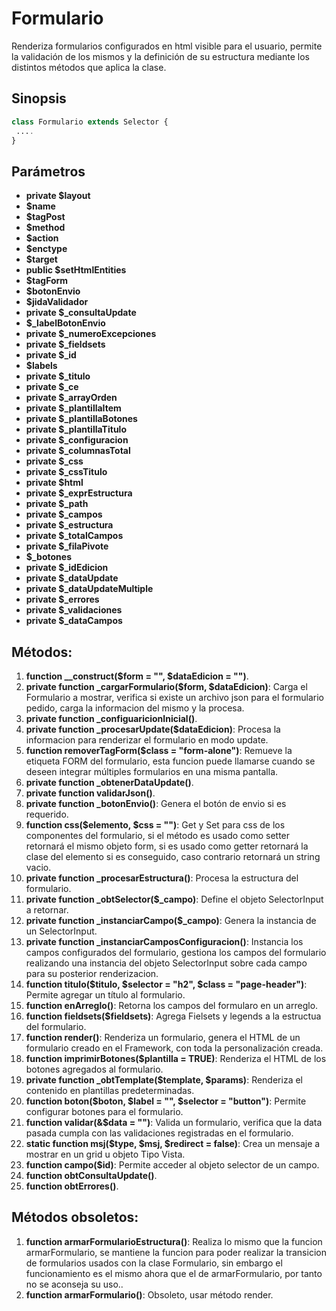 # Formulario
Renderiza formularios configurados en html visible para el usuario, permite la validación de los mismos y la definición de su estructura mediante los distintos métodos que aplica la clase.

Sinopsis
---
```php
class Formulario extends Selector {
 ....
}
```
Parámetros
---
- **private $layout**
- **$name**
- **$tagPost**
- **$method**
- **$action**
- **$enctype**
- **$target**
- **public $setHtmlEntities**
- **$tagForm**
- **$botonEnvio**
- **$jidaValidador**
- **private $_consultaUpdate**
- **$_labelBotonEnvio**
- **private $_numeroExcepciones**
- **private $_fieldsets**
- **private $_id**
- **$labels**
- **private $_titulo**
- **private $_ce**
- **private $_arrayOrden**
- **private $_plantillaItem**
- **private $_plantillaBotones**
- **private $_plantillaTitulo**
- **private $_configuracion**
- **private $_columnasTotal**
- **private $_css**
- **private $_cssTitulo**
- **private $html**
- **private $_exprEstructura**
- **private $_path**
- **private $_campos**
- **private $_estructura**
- **private $_totalCampos**
- **private $_filaPivote**
- **$_botones**
- **private $_idEdicion**
- **private $_dataUpdate**
- **private $_dataUpdateMultiple**
- **private $_errores**
- **private $_validaciones**
- **private $_dataCampos**


Métodos:
---
1. **function __construct($form = "", $dataEdicion = "")**.
2. **private function _cargarFormulario($form, $dataEdicion)**: Carga el Formulario a mostrar, verifica si existe un archivo json para el formulario pedido, carga la informacion del mismo y la procesa.
3. **private function _configuaricionInicial()**.
4. **private function _procesarUpdate($dataEdicion)**: Procesa la informacion para renderizar el formulario en modo update.
5. **function removerTagForm($class = "form-alone")**: Remueve la etiqueta FORM del formulario, esta funcion puede llamarse cuando se deseen integrar múltiples formularios en una misma pantalla.
6. **private function _obtenerDataUpdate()**.
7. **private function validarJson()**.
8. **private function _botonEnvio()**: Genera el botón de envio si es requerido.
9. **function css($elemento, $css = "")**: Get y Set para css de los componentes del formulario, si el método es usado como setter retornará el mismo objeto form, si es usado como getter retornará la clase del elemento si es conseguido, caso contrario retornará un string vacio.
10. **private function _procesarEstructura()**: Procesa la estructura del formulario.
11. **private function _obtSelector($_campo)**: Define el objeto SelectorInput a retornar.
12. **private function _instanciarCampo($_campo)**: Genera la instancia de un SelectorInput.
13. **private function _instanciarCamposConfiguracion()**: Instancia los campos configurados del formulario, gestiona los campos del formulario realizando una instancia del objeto SelectorInput sobre cada campo para su posterior renderizacion.
14. **function titulo($titulo, $selector = "h2", $class = "page-header")**: Permite agregar un título al formulario.
15. **function enArreglo()**: Retorna los campos del formularo en un arreglo.
16. **function fieldsets($fieldsets)**: Agrega Fielsets y legends a la estructua del formulario.
17. **function render()**: Renderiza un formulario, genera el HTML de un formulario creado en el Framework, con toda la personalización creada.
18. **function imprimirBotones($plantilla = TRUE)**: Renderiza el HTML de los botones agregados al formulario.
19. **private function _obtTemplate($template, $params)**: Renderiza el contenido en plantillas predeterminadas.
20. **function boton($boton, $label = "", $selector = "button")**: Permite configurar botones para el formulario.
21. **function validar(&$data = "")**: Valida un formulario, verifica que la data pasada cumpla con las validaciones registradas en el formulario.
22. **static function msj($type, $msj, $redirect = false)**: Crea un mensaje a mostrar en un grid u objeto Tipo Vista.
23. **function campo($id)**: Permite acceder al objeto selector de un campo.
24. **function obtConsultaUpdate()**.
25. **function obtErrores()**.

Métodos obsoletos:
---
1. **function armarFormularioEstructura()**: Realiza lo mismo que la funcion armarFormulario, se mantiene la funcion para poder realizar la transicion de formularios usados con la clase Formulario, sin embargo el funcionamiento es el mismo ahora que el de armarFormulario, por tanto no se aconseja su uso..
2. **function armarFormulario()**: Obsoleto, usar método render.
